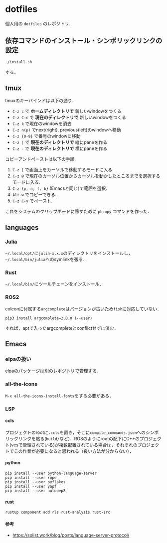# dotfiles

個人用の `dotfiles` のレポジトリ.

## 依存コマンドのインストール・シンボリックリンクの設定

```bash
./install.sh
```

する．

## tmux

tmuxのキーバインドは以下の通り.

- `C-z c` で **ホームディレクトリで** 新しいwindowをつくる
- `C-z C-c` で **現在のディレクトリで** 新しいwindowをつくる
- `C-z k` で現在のwindowを消去
- `C-z n(p)` でnext(right), previous(left)のwindowへ移動
- `C-z {0-9}` で番号のwindowに移動
- `C-z |` で **現在のディレクトリで** 縦にpaneを作る
- `C-z -` で **現在のディレクトリで** 横にpaneを作る

コピーアンドペーストは以下の手順.

1. `C-z [` で画面上をカーソルで移動するモードに入る.
2. `C-z @` で現在のカーソル位置からカーソルを動かしたところまでを選択するモードに入る.
3. `C-z {p, n, f, b}` (Emacsと同じ)で範囲を選択.
4. `Alt-w` でコピーできる.
5. `C-z C-y` でペースト.

これをシステムのクリップボードに移すために `pbcopy` コマンドを作った．

## languages

### Julia

`~/.local/opt/`に`julia-x.x.x`のディレクトリをインストールし，`~/.local/bin/julia`へのsymlinkを張る．

### Rust

`~/.local/bin/`にツールチェーンをインストール．

### ROS2

colconに付属する`argcomplete`はバージョンが古いため`fish`に対応していない．

```
pip3 install argcomplete=2.0.0 (--user)
```

すれば，aptで入ったargcompleteとconflictせずに済む．

## Emacs

### elpaの扱い

elpaのパッケージは別のレポジトリで管理する．

### all-the-icons

`M-x all-the-icons-install-fonts`をする必要がある．

### LSP

#### ccls

プロジェクトのrootに`.ccls`を置き，そこに`compile_commands.json`へのシンボリックリンクを貼る(`build/`など)．ROSのようにrootの配下にC++のプロジェクト(vcsで管理されている)が複数配置されている場合は，それぞれのプロジェクトでこの作業が必要になると思われる（良い方法が分からない）．

#### python

```
pip install --user python-language-server
pip install --user rope
pip install --user pyflakes
pip install --user yapf
pip install --user autopep8
```

#### rust

```
rustup component add rls rust-analysis rust-src
```

#### 参考

- https://solist.work/blog/posts/language-server-protocol/
